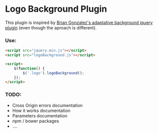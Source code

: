 # Logo Background Plugin

This plugin is inspired by [Brian Gonzalez's adaptative background jquery plugin](https://github.com/briangonzalez/jquery.adaptive-backgrounds.js/) (even though the aproach is different).


### Use:


```html
<script src="jquery.min.js"></script>
<script src="logoBackground.js"></script>

<script>
	$(function() {
    	$('.logo').logoBackground();
    });
</script>
```

### TODO:

 * Cross Origin errors documentation
 * How it works documentation
 * Parameters documentation
 * npm / bower packages
 * ....
